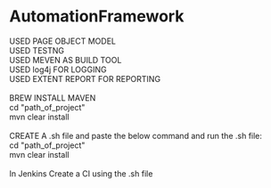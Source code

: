 # AutomationFramework
USED PAGE OBJECT MODEL<br/>
USED TESTNG<br/>
USED MEVEN AS BUILD TOOL<br/>
USED log4j FOR LOGGING<br/>
USED EXTENT REPORT FOR REPORTING<br/>
<br/>
BREW INSTALL MAVEN<br/>
cd "path_of_project"<br/>
mvn clear install<br/>
<br/>
CREATE A .sh file and paste the below command and run the .sh file:<br/>
cd "path_of_project"<br/>
mvn clear install<br/>
<br/>
In Jenkins Create a CI using the .sh file<br/>

